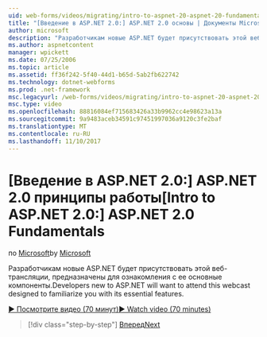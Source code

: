 ```yaml
---
uid: web-forms/videos/migrating/intro-to-aspnet-20-aspnet-20-fundamentals
title: "[Введение в ASP.NET 2.0:] ASP.NET 2.0 основы | Документы Microsoft"
author: microsoft
description: "Разработчикам новые ASP.NET будет присутствовать этой веб-трансляции, предназначены для ознакомления с ее основные компоненты."
ms.author: aspnetcontent
manager: wpickett
ms.date: 07/25/2006
ms.topic: article
ms.assetid: ff36f242-5f40-44d1-b65d-5ab2fb622742
ms.technology: dotnet-webforms
ms.prod: .net-framework
msc.legacyurl: /web-forms/videos/migrating/intro-to-aspnet-20-aspnet-20-fundamentals
msc.type: video
ms.openlocfilehash: 88816084ef715683426a33b9962cc4e98623a13a
ms.sourcegitcommit: 9a9483aceb34591c97451997036a9120c3fe2baf
ms.translationtype: MT
ms.contentlocale: ru-RU
ms.lasthandoff: 11/10/2017
---
```

<a name="intro-to-aspnet-20-aspnet-20-fundamentals"></a><span data-ttu-id="5fdd9-103">[Введение в ASP.NET 2.0:] ASP.NET 2.0 принципы работы</span><span class="sxs-lookup"><span data-stu-id="5fdd9-103">[Intro to ASP.NET 2.0:] ASP.NET 2.0 Fundamentals</span></span>
====================
<span data-ttu-id="5fdd9-104">по [Microsoft](https://github.com/microsoft)</span><span class="sxs-lookup"><span data-stu-id="5fdd9-104">by [Microsoft](https://github.com/microsoft)</span></span>

<span data-ttu-id="5fdd9-105">Разработчикам новые ASP.NET будет присутствовать этой веб-трансляции, предназначены для ознакомления с ее основные компоненты.</span><span class="sxs-lookup"><span data-stu-id="5fdd9-105">Developers new to ASP.NET will want to attend this webcast designed to familiarize you with its essential features.</span></span>

[<span data-ttu-id="5fdd9-106">&#9654; Посмотрите видео (70 минут)</span><span class="sxs-lookup"><span data-stu-id="5fdd9-106">&#9654; Watch video (70 minutes)</span></span>](https://channel9.msdn.com/Blogs/ASP-NET-Site-Videos/intro-to-aspnet-20-aspnet-20-fundamentals)

>[!div class="step-by-step"]
[<span data-ttu-id="5fdd9-107">Вперед</span><span class="sxs-lookup"><span data-stu-id="5fdd9-107">Next</span></span>](intro-to-aspnet-20-user-interface-elements.md)
